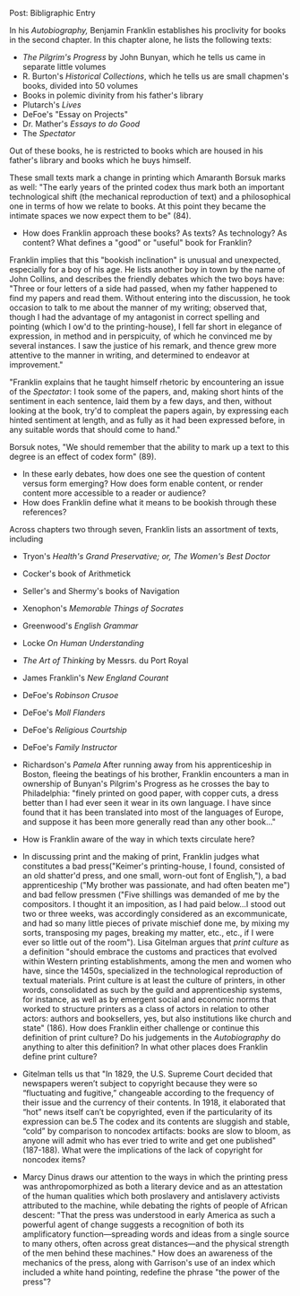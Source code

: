 Post: Bibligraphic Entry 

In his *Autobiography,* Benjamin Franklin establishes his proclivity for books in the second chapter. In this chapter alone, he lists 
the following texts: 

+ *The Pilgrim's Progress* by John Bunyan, which he tells us came in separate little volumes
+ R. Burton's *Historical Collections*, which he tells us are small chapmen's books, divided into 50 volumes
+ Books in polemic divinity from his father's library 
+ Plutarch's *Lives*
+ DeFoe's "Essay on Projects"
+ Dr. Mather's *Essays to do Good*
+ The *Spectator*

Out of these books, he is restricted to books which are housed in his father's library and books which he buys himself. 

These small texts mark a change in printing which Amaranth Borsuk marks as well: "The early years of the printed codex thus mark both 
an important technological shift (the mechanical reproduction of text) and a philosophical one in terms of how we relate to books. At 
this point they became the intimate spaces we now expect them to be" (84). 

+ How does Franklin approach these books? As texts? As technology? As content? What defines a "good" or "useful" book for Franklin?

Franklin implies that this "bookish inclination" is unusual and unexpected, especially for a boy of his age. He lists another boy in town 
by the name of John Collins, and describes the friendly debates which the two boys have: "Three or four letters of a side had
passed, when my father happened to find my papers and read them. Without entering into the discussion, he took occasion to talk to me about the manner of my writing; observed that, though I had the advantage of my antagonist in correct spelling and pointing (which I ow'd to the
printing-house), I fell far short in elegance of expression, in method and in perspicuity, of which he convinced me by several instances.
I saw the justice of his remark, and thence grew more attentive to the manner in writing, and determined to endeavor at improvement."

"Franklin explains that he taught himself rhetoric by encountering an issue of the *Spectator*: I took some of the papers, and, making 
short hints of the sentiment in each sentence, laid them by a few days, and then, without looking at the book, try'd to compleat the 
papers again, by expressing each hinted sentiment at length, and as fully as it had been expressed before, in any suitable words that should come to hand." 

Borsuk notes, "We should remember that the ability to mark up a text to this degree is an effect of codex form" (89).

+ In these early debates, how does one see the question of content versus form emerging? How does form enable content, or render content 
more accessible to a reader or audience? 
+ How does Franklin define what it means to be bookish through these references? 

Across chapters two through seven, Franklin lists an assortment of texts, including  
 + Tryon's *Health's Grand Preservative; or, The Women's Best Doctor*
 + Cocker's book of Arithmetick
 + Seller's and Shermy's books of Navigation
 + Xenophon's *Memorable Things of Socrates*
 + Greenwood's *English Grammar*
 + Locke *On Human Understanding*
 + *The Art of Thinking* by Messrs. du Port Royal
 + James Franklin's *New England Courant*
 + DeFoe's *Robinson Crusoe*
 + DeFoe's *Moll Flanders*
 + DeFoe's *Religious Courtship* 
 + DeFoe's *Family Instructor*
 + Richardson's *Pamela*
 After running away from his apprenticeship in Boston, fleeing the beatings of his brother, Franklin encounters a man in
ownership of Bunyan's Pilgrim's Progress as he crosses the bay to Philadelphia: "finely printed
on good paper, with copper cuts, a dress better than I had ever seen it wear in its own language. I have since found that it has been
translated into most of the languages of Europe, and suppose it has been more generally read than any other book..." 
  
+ How is Franklin aware of the way in which texts circulate here? 

+ In discussing print and the making of print, Franklin judges what constitutes a bad press("Keimer's printing-house, I found, consisted of an old shatter'd press, and one small, worn-out font of English,"), a bad apprenticeship ("My brother was passionate,
and had often beaten me") and bad fellow pressmen ("Five shillings was demanded of me by the
compositors. I thought it an imposition, as I had paid below...I stood out two or three weeks, was accordingly considered
as an excommunicate, and had so many little pieces of private mischief done me, by mixing my sorts, transposing my pages, breaking my
matter, etc., etc., if I were ever so little out of the room"). Lisa Gitelman argues that *print culture* as a definition "should embrace the customs and practices that evolved within Western printing establishments, among the men and women who have, since the 1450s, specialized in the technological reproduction of textual materials. Print culture is at least the culture of printers, in other words, consolidated as such by the guild and apprenticeship systems, for instance, as well as by emergent social and economic norms that worked to structure printers as a class of actors in relation to other actors: authors and booksellers, yes, but also institutions like church and state" (186). How does Franklin either challenge or continue this definition of print culture? Do his judgements in the 
*Autobiography* do anything to alter this definition? In what other places does Franklin define print culture?

+ Gitelman tells us that "In 1829, the U.S. Supreme Court decided that newspapers weren’t subject to copyright because they were so “fluctuating and fugitive,” changeable according to the frequency of their issue and the currency of their contents. In 1918, it elaborated that “hot” news itself can’t be copyrighted, even if the particularity of its expression can be.5 The codex and its contents are sluggish and stable, “cold” by comparison to noncodex artifacts: books are slow to bloom, as anyone will admit who has ever tried to write and get one published" (187-188). What were the implications of the lack of copyright for noncodex items?

+ Marcy Dinus draws our attention to the ways in which the printing press was anthropomorphized as both a literary device and as an attestation of the human qualities which both proslavery and antislavery activists attributed to the machine, while debating the rights of people of African descent: "That the press was understood in early America as such a powerful agent of change suggests a recognition of both its amplificatory function—spreading words and ideas from a single source to many others, often across great distances—and the physical strength of the men behind these machines." How does an awareness of the mechanics of the press, along with Garrison's use of an index which included a white hand pointing, redefine the phrase "the power of the press"? 

